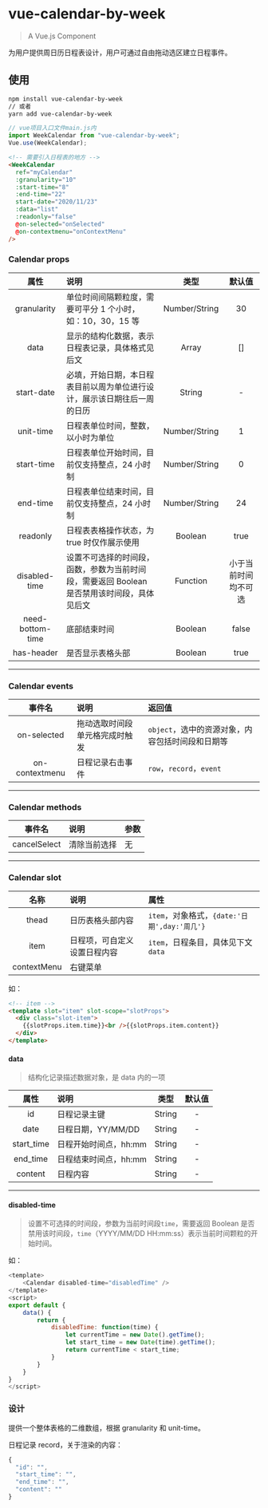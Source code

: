 <!--
 * @Author: httishere
 * @Date: 2020-11-16 14:27:34
 * @LastEditTime: 2020-11-27 16:02:38
 * @LastEditors: Please set LastEditors
 * @Description: README
 * @FilePath: /vue-calendar-week/README.md
-->

# vue-calendar-by-week

> A Vue.js Component

为用户提供周日历日程表设计，用户可通过自由拖动选区建立日程事件。

## 使用

```bash
npm install vue-calendar-by-week
// 或者
yarn add vue-calendar-by-week
```

```js
// vue项目入口文件main.js内
import WeekCalendar from "vue-calendar-by-week";
Vue.use(WeekCalendar);
```

```html
<!-- 需要引入日程表的地方 -->
<WeekCalendar
  ref="myCalendar"
  :granularity="10"
  :start-time="8"
  :end-time="22"
  start-date="2020/11/23"
  :data="list"
  :readonly="false"
  @on-selected="onSelected"
  @on-contextmenu="onContextMenu"
/>
```

### Calendar props

|       属性       | 说明                                                                                        |     类型      |        默认值        |
| :--------------: | :------------------------------------------------------------------------------------------ | :-----------: | :------------------: |
|   granularity    | 单位时间间隔颗粒度，需要可平分 1 个小时，如：10，30，15 等                                  | Number/String |          30          |
|       data       | 显示的结构化数据，表示日程表记录，具体格式见后文                                            |     Array     |          []          |
|    start-date    | 必填，开始日期，本日程表目前以周为单位进行设计，展示该日期往后一周的日历                    |    String     |          -           |
|    unit-time     | 日程表单位时间，整数，以小时为单位                                                          | Number/String |          1           |
|    start-time    | 日程表单位开始时间，目前仅支持整点，24 小时制                                               | Number/String |          0           |
|     end-time     | 日程表单位结束时间，目前仅支持整点，24 小时制                                               | Number/String |          24          |
|     readonly     | 日程表表格操作状态，为 true 时仅作展示使用                                                  |    Boolean    |         true         |
|  disabled-time   | 设置不可选择的时间段，函数，参数为当前时间段，需要返回 Boolean 是否禁用该时间段，具体见后文 |   Function    | 小于当前时间均不可选 |
| need-bottom-time | 底部结束时间                                                                                |    Boolean    |        false         |
|    has-header    | 是否显示表格头部                                                                            |    Boolean    |         true         |

---

### Calendar events

|     事件名     | 说明                           | 返回值                                           |
| :------------: | :----------------------------- | :----------------------------------------------- |
|  on-selected   | 拖动选取时间段单元格完成时触发 | `object`，选中的资源对象，内容包括时间段和日期等 |
| on-contextmenu | 日程记录右击事件               | `row`，`record`，`event`                         |

---

### Calendar methods

|    事件名    | 说明         | 参数 |
| :----------: | :----------- | :--- |
| cancelSelect | 清除当前选择 | 无   |

---

### Calendar slot

|    名称     | 说明                         | 属性                                         |
| :---------: | :--------------------------- | :------------------------------------------- |
|    thead    | 日历表格头部内容             | `item`，对象格式，`{date:'日期',day:'周几'}` |
|    item     | 日程项，可自定义设置日程内容 | `item`，日程条目，具体见下文`data`           |
| contextMenu | 右键菜单                     |

如：

```html
<!-- item -->
<template slot="item" slot-scope="slotProps">
  <div class="slot-item">
    {{slotProps.item.time}}<br />{{slotProps.item.content}}
  </div>
</template>
```

#### data

> 结构化记录描述数据对象，是 data 内的一项

|    属性    | 说明                  |  类型  | 默认值 |
| :--------: | :-------------------- | :----: | :----: |
|     id     | 日程记录主键          | String |   -    |
|    date    | 日程日期，YY/MM/DD    | String |   -    |
| start_time | 日程开始时间点，hh:mm | String |   -    |
|  end_time  | 日程结束时间点，hh:mm | String |   -    |
|  content   | 日程内容              | String |   -    |

---

#### disabled-time

> 设置不可选择的时间段，参数为当前时间段`time`，需要返回 Boolean 是否禁用该时间段，`time`（YYYY/MM/DD HH:mm:ss）表示当前时间颗粒的开始时间。

如：

```js
<template>
    <Calendar disabled-time="disabledTime" />
</template>
<script>
export default {
    data() {
        return {
            disabledTime: function(time) {
                let currentTime = new Date().getTime();
                let start_time = new Date(time).getTime();
                return currentTime < start_time;
            }
        }
    }
}
</script>

```

### 设计

提供一个整体表格的二维数组，根据 granularity 和 unit-time。

日程记录 record，关于渲染的内容：

```js
{
  "id": "",
  "start_time": "",
  "end_time": "",
  "content": ""
}
```
